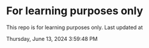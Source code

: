 # For learning purposes only
This repo is for learning purposes only.
Last updated at

Thursday, June 13, 2024 3:59:48 PM

